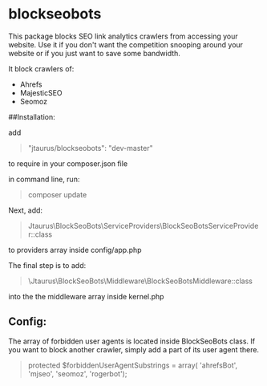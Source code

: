 # blockseobots

This package blocks SEO link analytics crawlers from accessing your website. 
Use it if you don't want the competition snooping around your website or if you just want to save some bandwidth.

It block crawlers of:

* Ahrefs
* MajesticSEO
* Seomoz

##Installation:

add 

>"jtaurus/blockseobots": "dev-master" 

to require in your composer.json file

in command line, run:

>composer update

Next, add:

>Jtaurus\BlockSeoBots\ServiceProviders\BlockSeoBotsServiceProvider::class

to providers array inside config/app.php

The final step is to add:

>\Jtaurus\BlockSeoBots\Middleware\BlockSeoBotsMiddleware::class

into the the middleware array inside kernel.php

## Config:

The array of forbidden user agents is located inside BlockSeoBots class. If you want to block another crawler, simply add a part of its user agent there.

>protected $forbiddenUserAgentSubstrings = array(
>'ahrefsBot',
>'mjseo',
>'seomoz',
>'rogerbot');
